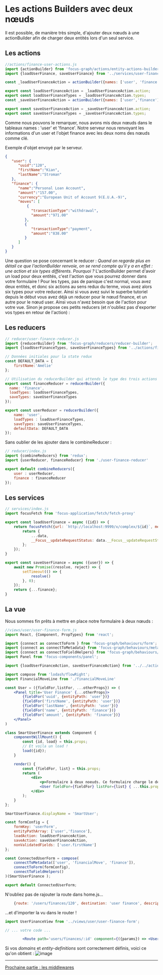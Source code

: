# Les actions Builders avec deux nœuds

Il est possible, de manière très simple, d'ajouter deux nœuds à une actionBuilder afin de charger deux entités lors d'un seul service.

## Les actions

```jsx
//actions/finance-user-actions.js
import {actionBuilder} from 'focus-graph/actions/entity-actions-builder';
import {loadUserFinance, saveUserFinance} from '../services/user-finance-service';

const _loadUserFinanceAction = actionBuilder({names: ['user', 'finance' ], type: 'load', service: loadUserFinance});

export const loadUserFinanceAction = _loadUserFinanceAction.action;
export const loadUserFinanceTypes = _loadUserFinanceAction.types;
const _saveUserFinanceAction = actionBuilder({names: ['user','finance'], type: 'save', service: saveUserFinance});

export const saveUserFinanceAction = _saveUserFinanceAction.action;
export const saveUserFinanceTypes = _saveUserFinanceAction.types;
```

Comme nous pouvons le remarquer, nous avons mis deux nœuds dans le tableaux names : 'user' et 'finance'. Notre serveur nous renvoyant les informations d'un user et l'objet finance avec les deux noms des nœuds comme clé.

Exemple d'objet envoyé par le serveur.
```json
{
   "user": {
      "uuid":"120",
      "firstName":"Kian",
      "lastName":"Stroman"
   },
   "finance": {
      "name":"Personal Loan Account",
      "amount":"157.00",
      "currency":"European Unit of Account 9(E.U.A.-9)",
      "moves": [
          {
            "transactionType":"withdrawal",
            "amount":"971.00"
         },
         {
            "transactionType":"payment",
            "amount":"838.00"
         }
      ]
   }
}
```

Une question se pose concernant le reducer : *Quand on regarde plus en détail ce que l'actionBuilder renvoie, on se rend compte qu'il y a en effet : une action et six types différents. Pourquoi ?*
L'actionBuilder permet d'avoir un load pour deux entités, c'est l'action que vous pourrez donner dans votre formulaire ! Pour les types, pas de panique c'est normal, vous avez deux entités, et donc six actions au sens redux du terme, vous avez alors six types pour votre reducer. Ainsi si vous avez suivi le superbe tutoriel depuis le début vous avez déjà un reducer pour le nœud finance, et un autre pour le nœud user. Ainsi vous n'avez besoin que de l'action pour votre vue.
Sinon je propose ces petits reducers (et n'oubliez pas d'exporter vos types en retour de l'action) :

## Les reducers

```jsx
// reducer/user-finance-reducer.js
import {reducerBuilder} from 'focus-graph/reducers/reducer-builder';
import {loadUserFinanceTypes, saveUserFinanceTypes} from '../actions/finance-user-actions';

// Données initiales pour la state redux
const DEFAULT_DATA = {
    firstName:'Amélie'
};

// Utilisation du reducerBuilder qui attends le type des trois actions créés par l'actionBuimlder
export const financeReducer = reducerBuilder({
  name: 'finance',
  loadTypes: loadUserFinanceTypes,
  saveTypes: saveUserFinanceTypes
});

export const userReducer = reducerBuilder({
    name: 'user',
    loadTypes : loadUserFinanceTypes,
    saveTypes: saveUserFinanceTypes,
    defaultData: DEFAULT_DATA
});
```

Sans oublier de les ajouter dans le combineReducer :
```jsx
// reducer/index.js
import {combineReducers} from 'redux';
import {userReducer, financeReducer} from './user-finance-reducer'

export default combineReducers({
    user : userReducer,
    finance : financeReducer
});
```

## Les services

```jsx
// services/index.js
import focusFetch from 'focus-application/fetch/fetch-proxy'

export const loadUserFinance = async ({id}) => {
    return focusFetch({url: `http://localhost:9999/x/complex/${id}`, method: 'GET'}).then((data) => {
        return {
            ...data,
            __Focus__updateRequestStatus: data.__Focus__updateRequestStatus
        };
    });
}

export const saveUserFinance = async ({user}) => {
    await new Promise((resolve, reject) => {
        setTimeout(() => {
            resolve()
        }, 0);
    });
    return {...finance};
}
```

## La vue

Nous sommes fin prêts à mettre en place notre formulaire à deux nœuds :

```jsx
//views/user/user-finance-form.js
import React, {Component, PropTypes} from 'react';

import {connect as connectToForm } from 'focus-graph/behaviours/form';
import {connect as connectToMetadata} from 'focus-graph/behaviours/metadata';
import {connect as connectToFieldHelpers} from 'focus-graph/behaviours/field';
import Panel from 'focus-components/panel';

import {loadUserFinanceAction, saveUserFinanceAction} from '../../actions/finance-user-actions';

import compose from 'lodash/flowRight';
import FinancialMoveLine from './financialMoveLine'

const User = ({fieldFor,listFor, ...otherProps}) => (
    <Panel title='User Finance' {...otherProps}>
        {fieldFor('uuid', {entityPath: 'user'})}
        {fieldFor('firstName', {entityPath: 'user'})}
        {fieldFor('lastName', {entityPath: 'user'})}
        {fieldFor('name', {entityPath: 'finance'})}
        {fieldFor('amount', {entityPath: 'finance'})}
    </Panel>
)

class SmartUserFinance extends Component {
    componentWillMount() {
        const {id, load} = this.props;
        // Et voila un load !
        load({id});
    }

    render() {
        const {fieldFor, list} = this.props;
        return (
            <div>
                <p>Formulaire à deux noeuds. Ce formulaire charge le deux entités 'user' et 'finance' lors d'un seul service.</p>
                <User fieldFor={fieldFor} listFor={list} { ...this.props}/>
            </div>
        );
    }
};

SmartUserFinance.displayName = 'SmartUser';

const formConfig = {
    formKey: 'userForm',
    entityPathArray: ['user','finance'],
    loadAction: loadUserFinanceAction,
    saveAction: saveUserFinanceAction,
    nonValidatedFields: ['user.firstName']
};

const ConnectedUserForm = compose(
    connectToMetadata(['user', 'financialMove', 'finance']),
    connectToForm(formConfig),
    connectToFieldHelpers()
)(SmartUserFinance );

export default ConnectedUserForm;
```

N'oubliez pas de rajouter la route dans home.js...

```jsx
    {route: '/users/finances/120', destination: 'user finance', description: 'Exemple d\'un formulaire avec deux noeuds', title: 'User finances'}
```

...et d'importer la vu dans le router !

```jsx
import UserFinanceView from '../views/user/user-finance-form';

// ... votre code ...

        <Route path='users/finances/:id' component={({params}) => <UserFinanceView id={params.id}/>} />
```

Si vos *domains* et *entity-definitions* sont correctement définis, voici ce qu'on obtient :
![image](https://cloud.githubusercontent.com/assets/8124804/22876992/9af81fae-f1d3-11e6-8913-0933d1f54aef.png)

---

[Prochaine partie : les middlewares](../04-Les%20middlewares/)
